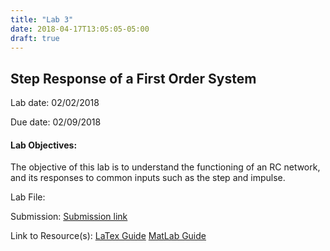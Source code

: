 ```yaml
---
title: "Lab 3"
date: 2018-04-17T13:05:05-05:00
draft: true
---
```


## Step Response of a First Order System

Lab date: 02/02/2018

Due date: 02/09/2018


#### Lab Objectives:  
The objective of this lab is to understand the functioning of an RC network, and its responses to common inputs such as the step and impulse.


Lab File:

Submission: [Submission link]()

Link to Resource(s): [LaTex Guide]
                     [MatLab Guide]

[LaTex Guide]: http://localhost:1313/resources/latex_guide/
[MatLab Guide]: http://localhost:1313/resources/matlab_guide/
